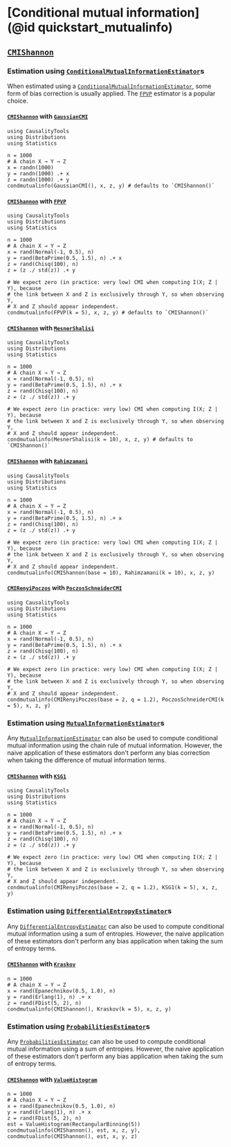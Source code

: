 # [Conditional mutual information](@id quickstart_mutualinfo)

## [`CMIShannon`](@ref)

### Estimation using [`ConditionalMutualInformationEstimator`](@ref)s

When estimated using a [`ConditionalMutualInformationEstimator`](@ref), some form of bias
correction is usually applied. The [`FPVP`](@ref) estimator is a popular choice.

#### [`CMIShannon`](@ref) with [`GaussianCMI`](@ref)

```@example mi_demonstration
using CausalityTools
using Distributions
using Statistics

n = 1000
# A chain X → Y → Z
x = randn(1000)
y = randn(1000) .+ x
z = randn(1000) .+ y
condmutualinfo(GaussianCMI(), x, z, y) # defaults to `CMIShannon()`
```

#### [`CMIShannon`](@ref) with [`FPVP`](@ref)

```@example mi_demonstration
using CausalityTools
using Distributions
using Statistics

n = 1000
# A chain X → Y → Z
x = rand(Normal(-1, 0.5), n)
y = rand(BetaPrime(0.5, 1.5), n) .+ x
z = rand(Chisq(100), n)
z = (z ./ std(z)) .+ y

# We expect zero (in practice: very low) CMI when computing I(X; Z | Y), because
# the link between X and Z is exclusively through Y, so when observing Y,
# X and Z should appear independent.
condmutualinfo(FPVP(k = 5), x, z, y) # defaults to `CMIShannon()`
```

#### [`CMIShannon`](@ref) with [`MesnerShalisi`](@ref)

```@example mi_demonstration
using CausalityTools
using Distributions
using Statistics

n = 1000
# A chain X → Y → Z
x = rand(Normal(-1, 0.5), n)
y = rand(BetaPrime(0.5, 1.5), n) .+ x
z = rand(Chisq(100), n)
z = (z ./ std(z)) .+ y

# We expect zero (in practice: very low) CMI when computing I(X; Z | Y), because
# the link between X and Z is exclusively through Y, so when observing Y,
# X and Z should appear independent.
condmutualinfo(MesnerShalisi(k = 10), x, z, y) # defaults to `CMIShannon()`
```

#### [`CMIShannon`](@ref) with [`Rahimzamani`](@ref)

```@example mi_demonstration
using CausalityTools
using Distributions
using Statistics

n = 1000
# A chain X → Y → Z
x = rand(Normal(-1, 0.5), n)
y = rand(BetaPrime(0.5, 1.5), n) .+ x
z = rand(Chisq(100), n)
z = (z ./ std(z)) .+ y

# We expect zero (in practice: very low) CMI when computing I(X; Z | Y), because
# the link between X and Z is exclusively through Y, so when observing Y,
# X and Z should appear independent.
condmutualinfo(CMIShannon(base = 10), Rahimzamani(k = 10), x, z, y)
```

#### [`CMIRenyiPoczos`](@ref) with [`PoczosSchneiderCMI`](@ref)

```@example mi_demonstration
using CausalityTools
using Distributions
using Statistics

n = 1000
# A chain X → Y → Z
x = rand(Normal(-1, 0.5), n)
y = rand(BetaPrime(0.5, 1.5), n) .+ x
z = rand(Chisq(100), n)
z = (z ./ std(z)) .+ y

# We expect zero (in practice: very low) CMI when computing I(X; Z | Y), because
# the link between X and Z is exclusively through Y, so when observing Y,
# X and Z should appear independent.
condmutualinfo(CMIRenyiPoczos(base = 2, q = 1.2), PoczosSchneiderCMI(k = 5), x, z, y)
```

### Estimation using [`MutualInformationEstimator`](@ref)s

Any [`MutualInformationEstimator`](@ref) can also be used to compute conditional
mutual information using the chain rule of mutual information. However, the naive
application of these estimators don't perform any bias correction when
taking the difference of mutual information terms.

#### [`CMIShannon`](@ref) with [`KSG1`](@ref)

```@example mi_demonstration
using CausalityTools
using Distributions
using Statistics

n = 1000
# A chain X → Y → Z
x = rand(Normal(-1, 0.5), n)
y = rand(BetaPrime(0.5, 1.5), n) .+ x
z = rand(Chisq(100), n)
z = (z ./ std(z)) .+ y

# We expect zero (in practice: very low) CMI when computing I(X; Z | Y), because
# the link between X and Z is exclusively through Y, so when observing Y,
# X and Z should appear independent.
condmutualinfo(CMIRenyiPoczos(base = 2, q = 1.2), KSG1(k = 5), x, z, y)
```

### Estimation using [`DifferentialEntropyEstimator`](@ref)s

Any [`DifferentialEntropyEstimator`](@ref) can also be used to compute conditional
mutual information using a sum of entropies. However, the naive
application of these estimators don't perform any bias application when
taking the sum of entropy terms.

#### [`CMIShannon`](@ref) with [`Kraskov`](@ref)

```@example
n = 1000
# A chain X → Y → Z
x = rand(Epanechnikov(0.5, 1.0), n)
y = rand(Erlang(1), n) .+ x
z = rand(FDist(5, 2), n)
condmutualinfo(CMIShannon(), Kraskov(k = 5), x, z, y)
```

### Estimation using [`ProbabilitiesEstimator`](@ref)s

Any [`ProbabilitiesEstimator`](@ref) can also be used to compute conditional
mutual information using a sum of entropies. However, the naive
application of these estimators don't perform any bias application when
taking the sum of entropy terms.

#### [`CMIShannon`](@ref) with [`ValueHistogram`](@ref)

```@example
n = 1000
# A chain X → Y → Z
x = rand(Epanechnikov(0.5, 1.0), n)
y = rand(Erlang(1), n) .+ x
z = rand(FDist(5, 2), n)
est = ValueHistogram(RectangularBinning(5))
condmutualinfo(CMIShannon(), est, x, z, y), condmutualinfo(CMIShannon(), est, x, y, z)
```
